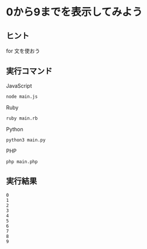 # 0から9までを表示してみよう

## ヒント

for 文を使おう

## 実行コマンド

JavaScript
```shell:
node main.js
```
Ruby
```shell:
ruby main.rb
```
Python
```shell:
python3 main.py
```
PHP
```shell:
php main.php
```

## 実行結果

```shell:
0
1
2
3
4
5
6
7
8
9
```

